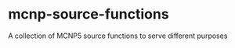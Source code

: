mcnp-source-functions
=====================

A collection of MCNP5 source functions to serve different purposes

